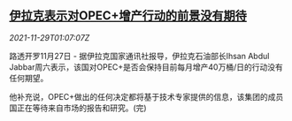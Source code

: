 <!--1638149462000-->
[伊拉克表示对OPEC+增产行动的前景没有期待](https://cn.reuters.com/article/iraq-opec-comments-1127-sat-idCNKBS2IE02R)
------

<div><i>2021-11-29T01:07:07Z</i></div><p>路透开罗11月27日 - 据伊拉克国家通讯社报导，伊拉克石油部长Ihsan Abdul Jabbar周六表示，该国对OPEC+是否会保持目前每月增产40万桶/日的行动没有任何期望。</p><p>他补充说，OPEC+做出的任何决定都将基于技术专家提供的信息，该集团的成员国正在等待来自市场的报告和研究。(完)</p>

